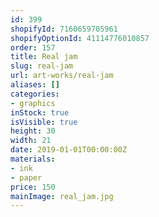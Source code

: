 ```yaml
---
id: 399
shopifyId: 7160659705961
shopifyOptionId: 41114776010857
order: 157
title: Real jam
slug: real-jam
url: art-works/real-jam
aliases: []
categories:
- graphics
inStock: true
isVisible: true
height: 30
width: 21
date: 2019-01-01T00:00:00Z
materials:
- ink
- paper
price: 150
mainImage: real_jam.jpg
---
```


